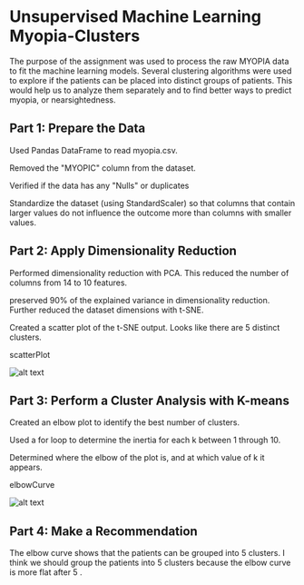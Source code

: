 # Unsupervised Machine Learning Myopia-Clusters

The purpose of the assignment was used to process the raw MYOPIA data to fit the machine learning models. Several clustering algorithms were used to explore if the patients can be placed into distinct groups of patients. This would help us to analyze them separately and to find better ways to predict myopia, or nearsightedness.

## Part 1: Prepare the Data
Used Pandas DataFrame to read myopia.csv.

Removed the "MYOPIC" column from the dataset.

Verified if the data has any "Nulls" or duplicates

Standardize the dataset (using StandardScaler) so that columns that contain larger values do not influence the outcome more than columns with smaller values.

## Part 2: Apply Dimensionality Reduction
Performed dimensionality reduction with PCA. This reduced the number of columns from 14 to 10 features.

preserved 90% of the explained variance in dimensionality reduction.
Further reduced the dataset dimensions with t-SNE.

Created a scatter plot of the t-SNE output. Looks like there are 5 distinct clusters.


scatterPlot

![alt text](https://github.com/SrideviMadduri/unsupervised-machine-learning-challenge/blob/main/Images/download%20(1).png)



## Part 3: Perform a Cluster Analysis with K-means
Created an elbow plot to identify the best number of clusters.

Used a for loop to determine the inertia for each k between 1 through 10.

Determined where the elbow of the plot is, and at which value of k it appears.

elbowCurve

![alt text](https://github.com/SrideviMadduri/unsupervised-machine-learning-challenge/blob/main/Images/download.png)


## Part 4: Make a Recommendation
The elbow curve  shows that the patients can be grouped into 5 clusters. I think  we should  group the patients into 5 clusters because the elbow curve is more flat after 5 .

